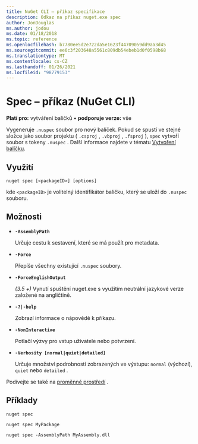 ```yaml
---
title: NuGet CLI – příkaz specifikace
description: Odkaz na příkaz nuget.exe spec
author: JonDouglas
ms.author: jodou
ms.date: 01/18/2018
ms.topic: reference
ms.openlocfilehash: b7780ee5d2e722da5e1623f44709059dd9aa3d45
ms.sourcegitcommit: ee6c3f203648a5561c809db54ebeb1d0f0598b68
ms.translationtype: MT
ms.contentlocale: cs-CZ
ms.lasthandoff: 01/26/2021
ms.locfileid: "98779153"
---
```

# <a name="spec-command-nuget-cli"></a>Spec – příkaz (NuGet CLI)

**Platí pro:** vytváření balíčků &bullet; **podporuje verze:** vše

Vygeneruje `.nuspec` soubor pro nový balíček. Pokud se spustí ve stejné složce jako soubor projektu ( `.csproj` , `.vbproj` , `.fsproj` ), `spec` vytvoří soubor s tokeny `.nuspec` . Další informace najdete v tématu [Vytvoření balíčku](../../create-packages/creating-a-package.md).

## <a name="usage"></a>Využití

```cli
nuget spec [<packageID>] [options]
```

kde `<packageID>` je volitelný identifikátor balíčku, který se uloží do `.nuspec` souboru.

## <a name="options"></a>Možnosti

- **`-AssemblyPath`**

  Určuje cestu k sestavení, které se má použít pro metadata.

- **`-Force`**

  Přepíše všechny existující `.nuspec` soubory.


- **`-ForceEnglishOutput`**

  *(3.5 +)* Vynutí spuštění nuget.exe s využitím neutrální jazykové verze založené na angličtině.

- **`-?|-help`**

  Zobrazí informace o nápovědě k příkazu.

- **`-NonInteractive`**

  Potlačí výzvy pro vstup uživatele nebo potvrzení.

- **`-Verbosity [normal|quiet|detailed]`**

  Určuje množství podrobností zobrazených ve výstupu: `normal` (výchozí), `quiet` nebo `detailed` .

Podívejte se také na [proměnné prostředí](cli-ref-environment-variables.md) .

## <a name="examples"></a>Příklady

```cli
nuget spec

nuget spec MyPackage

nuget spec -AssemblyPath MyAssembly.dll
```
